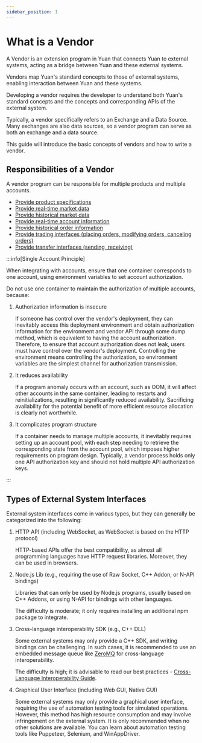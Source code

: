 ```yaml
---
sidebar_position: 1
---
```


# What is a Vendor

A Vendor is an extension program in Yuan that connects Yuan to external systems, acting as a bridge between Yuan and these external systems.

Vendors map Yuan's standard concepts to those of external systems, enabling interaction between Yuan and these systems.

Developing a vendor requires the developer to understand both Yuan's standard concepts and the concepts and corresponding APIs of the external system.

Typically, a vendor specifically refers to an Exchange and a Data Source. Many exchanges are also data sources, so a vendor program can serve as both an exchange and a data source.

This guide will introduce the basic concepts of vendors and how to write a vendor.

## Responsibilities of a Vendor

A vendor program can be responsible for multiple products and multiple accounts.

- [Provide product specifications](./vendor-product)
- [Provide real-time market data](./vendor-realtime-market-data)
- [Provide historical market data](./vendor-historical-market-data)
- [Provide real-time account information](./vendor-account-info)
- [Provide historical order information](./vendor-historical-order)
- [Provide trading interfaces (placing orders, modifying orders, canceling orders)](./vendor-trading-interfaces)
- [Provide transfer interfaces (sending, receiving)](./vendor-transfer)

:::info[Single Account Principle]

When integrating with accounts, ensure that one container corresponds to one account, using environment variables to set account authorization.

Do not use one container to maintain the authorization of multiple accounts, because:

1. Authorization information is insecure

   If someone has control over the vendor's deployment, they can inevitably access this deployment environment and obtain authorization information for the environment and vendor API through some dump method, which is equivalent to having the account authorization. Therefore, to ensure that account authorization does not leak, users must have control over the vendor's deployment.
   Controlling the environment means controlling the authorization, so environment variables are the simplest channel for authorization transmission.

2. It reduces availability

   If a program anomaly occurs with an account, such as OOM, it will affect other accounts in the same container, leading to restarts and reinitializations, resulting in significantly reduced availability. Sacrificing availability for the potential benefit of more efficient resource allocation is clearly not worthwhile.

3. It complicates program structure

   If a container needs to manage multiple accounts, it inevitably requires setting up an account pool, with each step needing to retrieve the corresponding state from the account pool, which imposes higher requirements on program design.
   Typically, a vendor process holds only one API authorization key and should not hold multiple API authorization keys.

:::

## Types of External System Interfaces

External system interfaces come in various types, but they can generally be categorized into the following:

1. HTTP API (including WebSocket, as WebSocket is based on the HTTP protocol)

   HTTP-based APIs offer the best compatibility, as almost all programming languages have HTTP request libraries. Moreover, they can be used in browsers.

2. Node.js Lib (e.g., requiring the use of Raw Socket, C++ Addon, or N-API bindings)

   Libraries that can only be used by Node.js programs, usually based on C++ Addons, or using N-API for bindings with other languages.

   The difficulty is moderate; it only requires installing an additional npm package to integrate.

3. Cross-language interoperability SDK (e.g., C++ DLL)

   Some external systems may only provide a C++ SDK, and writing bindings can be challenging. In such cases, it is recommended to use an embedded message queue like [ZeroMQ](https://zeromq.org/) for cross-language interoperability.

   The difficulty is high; it is advisable to read our best practices - [Cross-Language Interoperability Guide](./cross-language-interoperability).

4. Graphical User Interface (including Web GUI, Native GUI)

   Some external systems may only provide a graphical user interface, requiring the use of automation testing tools for simulated operations. However, this method has high resource consumption and may involve infringement on the external system. It is only recommended when no other solutions are available. You can learn about automation testing tools like Puppeteer, Selenium, and WinAppDriver.
